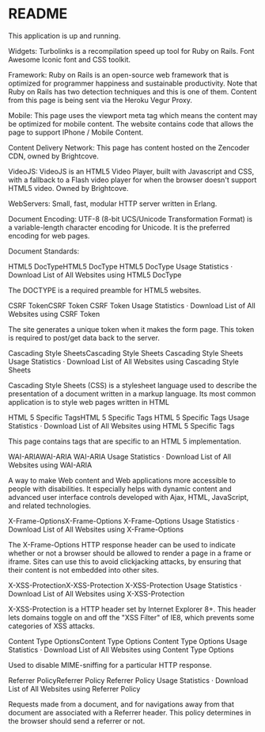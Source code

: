 # README

This application is up and running.

Widgets:
Turbolinks is a recompilation speed up tool for Ruby on Rails.
Font Awesome Iconic font and CSS toolkit.

Framework:
Ruby on Rails is an open-source web framework that is optimized for programmer happiness and sustainable productivity. Note that Ruby on Rails has two detection techniques and this is one of them.
Content from this page is being sent via the Heroku Vegur Proxy.

Mobile:
This page uses the viewport meta tag which means the content may be optimized for mobile content.
The website contains code that allows the page to support IPhone / Mobile Content.

Content Delivery Network:
This page has content hosted on the Zencoder CDN, owned by Brightcove.

VideoJS:
VideoJS is an HTML5 Video Player, built with Javascript and CSS, with a fallback to a Flash video player for when the browser doesn't support HTML5 video. Owned by Brightcove.

WebServers:
Small, fast, modular HTTP server written in Erlang.

Document Encoding:
UTF-8 (8-bit UCS/Unicode Transformation Format) is a variable-length character encoding for Unicode. It is the preferred encoding for web pages.

Document Standards:

HTML5 DocTypeHTML5 DocType
HTML5 DocType Usage Statistics · Download List of All Websites using HTML5 DocType

The DOCTYPE is a required preamble for HTML5 websites.

CSRF TokenCSRF Token
CSRF Token Usage Statistics · Download List of All Websites using CSRF Token

The site generates a unique token when it makes the form page. This token is required to post/get data back to the server.

Cascading Style SheetsCascading Style Sheets
Cascading Style Sheets Usage Statistics · Download List of All Websites using Cascading Style Sheets

Cascading Style Sheets (CSS) is a stylesheet language used to describe the presentation of a document written in a markup language. Its most common application is to style web pages written in HTML

HTML 5 Specific TagsHTML 5 Specific Tags
HTML 5 Specific Tags Usage Statistics · Download List of All Websites using HTML 5 Specific Tags

This page contains tags that are specific to an HTML 5 implementation.

WAI-ARIAWAI-ARIA
WAI-ARIA Usage Statistics · Download List of All Websites using WAI-ARIA

A way to make Web content and Web applications more accessible to people with disabilities. It especially helps with dynamic content and advanced user interface controls developed with Ajax, HTML, JavaScript, and related technologies.

X-Frame-OptionsX-Frame-Options
X-Frame-Options Usage Statistics · Download List of All Websites using X-Frame-Options

The X-Frame-Options HTTP response header can be used to indicate whether or not a browser should be allowed to render a page in a frame or iframe. Sites can use this to avoid clickjacking attacks, by ensuring that their content is not embedded into other sites.

X-XSS-ProtectionX-XSS-Protection
X-XSS-Protection Usage Statistics · Download List of All Websites using X-XSS-Protection

X-XSS-Protection is a HTTP header set by Internet Explorer 8+. This header lets domains toggle on and off the "XSS Filter" of IE8, which prevents some categories of XSS attacks.

Content Type OptionsContent Type Options
Content Type Options Usage Statistics · Download List of All Websites using Content Type Options

Used to disable MIME-sniffing for a particular HTTP response.

Referrer PolicyReferrer Policy
Referrer Policy Usage Statistics · Download List of All Websites using Referrer Policy

Requests made from a document, and for navigations away from that document are associated with a Referrer header. This policy determines in the browser should send a referrer or not.

